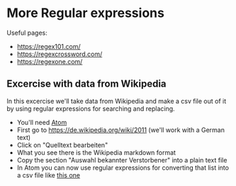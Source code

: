 # More Regular expressions

Useful pages:
* https://regex101.com/
* https://regexcrossword.com/
* https://regexone.com/

## Excercise with data from Wikipedia

In this excercise we'll take data from Wikipedia and make a csv file out of it by using regular expressions for searching and replacing.

* You'll need [Atom](https://atom.io/)
* First go to  https://de.wikipedia.org/wiki/2011 (we'll work with a German text)
* Click on "Quelltext bearbeiten"
* What you see there is the Wikipedia markdown format
* Copy the section "Auswahl bekannter Verstorbener" into a plain text file
* In Atom you can now use regular expressions for converting that list into a csv file like [this one](../exercise/lecture3/data.csv)
